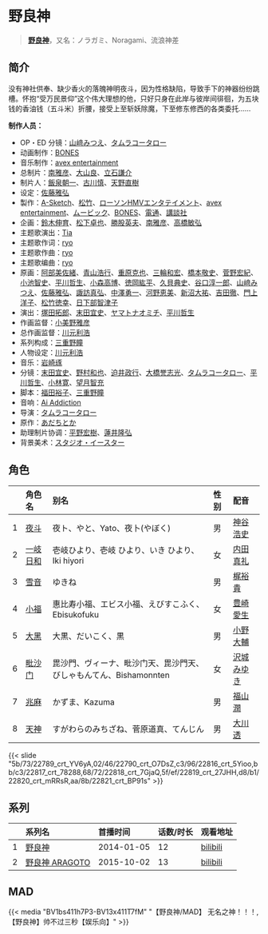 # 野良神


> <u>**[野良神](https://bgm.tv/subject/82572)**</u>，又名：ノラガミ、Noragami、流浪神差

## 简介

没有神社供奉、缺少香火的落魄神明夜斗，因为性格缺陷，导致手下的神器纷纷跳槽。怀抱“受万民景仰”这个伟大理想的他，只好只身在此岸与彼岸间徘徊，为五块钱的香油钱（五斗米）折腰，接受上至斩妖除魔，下至修东修西的各类委托……

**制作人员：**
- OP・ED 分镜：[山﨑みつえ](https://bgm.tv/person/8482)、[タムラコータロー](https://bgm.tv/person/11563)
- 动画制作：[BONES](https://bgm.tv/person/44)
- 音乐制作：[avex entertainment](https://bgm.tv/person/3080)
- 总制片：[南雅彦](https://bgm.tv/person/3113)、[大山良](https://bgm.tv/person/43070)、[立石謙介](https://bgm.tv/person/50291)
- 制片人：[飯泉朝一](https://bgm.tv/person/48710)、[古川慎](https://bgm.tv/person/36256)、[天野直樹](https://bgm.tv/person/42077)
- 设定：[佐藤雅弘](https://bgm.tv/person/11489)
- 製作：[A-Sketch](https://bgm.tv/person/15300)、[松竹](https://bgm.tv/person/1433)、[ローソンHMVエンタテイメント](https://bgm.tv/person/50744)、[avex entertainment](https://bgm.tv/person/3080)、[ムービック](https://bgm.tv/person/310)、[BONES](https://bgm.tv/person/44)、[電通](https://bgm.tv/person/221)、[講談社](https://bgm.tv/person/128)
- 企画：[鈴木伸育](https://bgm.tv/person/50286)、[松下卓也](https://bgm.tv/person/37393)、[勝股英夫](https://bgm.tv/person/2857)、[南雅彦](https://bgm.tv/person/3113)、[高橋敏弘](https://bgm.tv/person/50346)
- 主题歌演出：[Tia](https://bgm.tv/person/6585)
- 主题歌作词：[ryo](https://bgm.tv/person/6235)
- 主题歌作曲：[ryo](https://bgm.tv/person/6235)
- 主题歌编曲：[ryo](https://bgm.tv/person/6235)
- 原画：[阿部美佐緒](https://bgm.tv/person/11377)、[青山浩行](https://bgm.tv/person/3075)、[重原克也](https://bgm.tv/person/19376)、[三輪和宏](https://bgm.tv/person/11562)、[橋本敬史](https://bgm.tv/person/3426)、[菅野宏紀](https://bgm.tv/person/3650)、[小池智史](https://bgm.tv/person/7140)、[平川哲生](https://bgm.tv/person/3798)、[小森高博](https://bgm.tv/person/520)、[徳岡紘平](https://bgm.tv/person/31749)、[久貝典史](https://bgm.tv/person/19329)、[谷口淳一郎](https://bgm.tv/person/3063)、[山﨑みつえ](https://bgm.tv/person/8482)、[佐藤雅弘](https://bgm.tv/person/11489)、[諏訪真弘](https://bgm.tv/person/14178)、[中澤勇一](https://bgm.tv/person/11380)、[河野恵美](https://bgm.tv/person/12499)、[新沼大祐](https://bgm.tv/person/34073)、[吉田徹](https://bgm.tv/person/418)、[門上洋子](https://bgm.tv/person/738)、[松竹徳幸](https://bgm.tv/person/2878)、[日下部智津子](https://bgm.tv/person/3190)
- 演出：[塚田拓郎](https://bgm.tv/person/22694)、[末田宜史](https://bgm.tv/person/14755)、[ヤマトナオミチ](https://bgm.tv/person/13485)、[平川哲生](https://bgm.tv/person/3798)
- 作画监督：[小美野雅彦](https://bgm.tv/person/12423)
- 总作画监督：[川元利浩](https://bgm.tv/person/102)
- 系列构成：[三重野瞳](https://bgm.tv/person/3704)
- 人物设定：[川元利浩](https://bgm.tv/person/102)
- 音乐：[岩崎琢](https://bgm.tv/person/272)
- 分镜：[末田宜史](https://bgm.tv/person/14755)、[野村和也](https://bgm.tv/person/9860)、[迫井政行](https://bgm.tv/person/3107)、[大橋誉志光](https://bgm.tv/person/382)、[タムラコータロー](https://bgm.tv/person/11563)、[平川哲生](https://bgm.tv/person/3798)、[小林寛](https://bgm.tv/person/13186)、[望月智充](https://bgm.tv/person/581)
- 脚本：[福田裕子](https://bgm.tv/person/3761)、[三重野瞳](https://bgm.tv/person/3704)
- 音响：[Ai Addiction](https://bgm.tv/person/55650)
- 导演：[タムラコータロー](https://bgm.tv/person/11563)
- 原作：[あだちとか](https://bgm.tv/person/9530)
- 助理制片协调：[平野宏樹](https://bgm.tv/person/29724)、[蓮井隆弘](https://bgm.tv/person/31233)
- 背景美术：[スタジオ・イースター](https://bgm.tv/person/6502)

## 角色

|     |   角色名   |   别名  | 性别 |  配音  |
|:--- |:------  |:----      |:---  |:--   |
| 1 | [夜斗](https://bgm.tv/character/22789) | 夜ト、やと、Yato、夜卜(やぼく) | 男 | [神谷浩史](https://bgm.tv/person/4232) |
| 2 | [一岐日和](https://bgm.tv/character/22790) | 壱岐ひより、壱岐 ひより、いき ひより、Iki hiyori | 女 | [内田真礼](https://bgm.tv/person/6724) |
| 3 | [雪音](https://bgm.tv/character/22816) | ゆきね | 男 | [梶裕貴](https://bgm.tv/person/5209) |
| 4 | [小福](https://bgm.tv/character/22817) | 惠比寿小福、エビス小福、えびすこふく、Ebisukofuku | 女 | [豊崎愛生](https://bgm.tv/person/5001) |
| 5 | [大黑](https://bgm.tv/character/22818) | 大黒、だいこく、黒 | 男 | [小野大輔](https://bgm.tv/person/4456) |
| 6 | [毗沙门](https://bgm.tv/character/22819) | 毘沙門、ヴィーナ、毗沙门天、毘沙門天、びしゃもんてん、Bishamonnten | 女 | [沢城みゆき](https://bgm.tv/person/4244) |
| 7 | [兆麻](https://bgm.tv/character/22820) | かずま、Kazuma | 男 | [福山潤](https://bgm.tv/person/3818) |
| 8 | [天神](https://bgm.tv/character/22821) | すがわらのみちざね、菅原道真、てんじん | 男 | [大川透](https://bgm.tv/person/4131) |

{{< slide "5b/73/22789_crt_YV6yA,02/46/22790_crt_O7DsZ,c3/96/22816_crt_5Yioo,bb/c3/22817_crt_78288,68/72/22818_crt_7GjaQ,5f/ef/22819_crt_27JHH,d8/b1/22820_crt_mRRsR,aa/8b/22821_crt_BP91s" >}}

## 系列

|     |   系列名   |   首播时间  | 话数/时长  | 观看地址 |
|:---  |:------    |:----      |:---       |:---  |
| 1 |[野良神](https://bgm.tv/subject/82572)| 2014-01-05 | 12 | [bilibili](https://www.bilibili.com/bangumi/play/ep88209)  |
| 2 |[野良神 ARAGOTO](https://bgm.tv/subject/129988)| 2015-10-02 | 13 | [bilibili](https://www.bilibili.com/bangumi/play/ss2732)  |


## MAD

{{< media  "BV1bs411h7P3-BV13x411T7fM"
"【野良神/MAD】 无名之神！！！,【野良神】帅不过三秒【娱乐向】"  >}}
